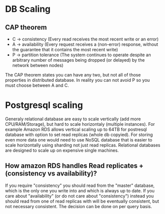 # DB Scaling

## CAP theorem
* C -> consistency (Every read receives the most recent write or an error)
* A -> availability (Every request receives a (non-error) response, without the guarantee that it contains the most recent write)
* P -> partition tolerance (The system continues to operate despite an arbitrary number of messages being dropped (or delayed) by the network between nodes)

The CAP theorem states you can have any two, but not all of those properties in distributed database. In reality you can not avoid P so you must choose between A and C.

# Postgresql scaling
Generaly relational database are easy to scale vertically (add more CPU/RAM/Storage), but hard to scale horizontaly (multiple instances).
For example Amazon RDS allows vertical scaling up to 64TB for postresql database with option to set read replicas (whole db copyied).
For storing even more data one would need to use NoSQL database that is easier to scale horizontally using sharding not just read replicas.
Relational databases are designed to scale up on expensive single machines.

## How amazon RDS handles Read replicates + (consistency vs availability)?
If you require "consistency" you should read from the "master" database, which is the only one you write into and which is always up to date.
If you care about "availability" (or do not care about "consistency") instead you should read from one of read replicas with will be eventually consistent, but not necessary consistent. The decision can be done on per query basis.
